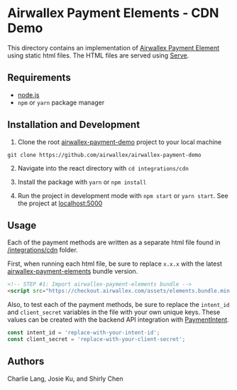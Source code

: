# Airwallex Payment Elements - CDN Demo

This directory contains an implementation of [Airwallex Payment Element](https://www.npmjs.com/package/airwallex-payment-elements) using static html files. The HTML files are served using [Serve](https://www.npmjs.com/package/serve).

## Requirements

- [node.js](https://nodejs.org/en/)
- `npm` or `yarn` package manager

## Installation and Development

1. Clone the root [airwallex-payment-demo](https://github.com/airwallex/airwallex-payment-demo) project to your local machine

`git clone https://github.com/airwallex/airwallex-payment-demo`

2. Navigate into the react directory with `cd integrations/cdn`

3. Install the package with `yarn` or `npm install`

4. Run the project in development mode with `npm start` or `yarn start`. See the project at [localhost:5000](http://localhost:5000)

## Usage

Each of the payment methods are written as a separate html file found in [/integrations/cdn](/integrations/cdn) folder.

First, when running each html file, be sure to replace `x.x.x` with the latest [airwallex-payment-elements](https://www.npmjs.com/package/airwallex-payment-elements) bundle version.

```html
<!-- STEP #1: Import airwallex-payment-elements bundle -->
<script src="https://checkout.airwallex.com/assets/elements.bundle.min.js"></script>
```

Also, to test each of the payment methods, be sure to replace the `intent_id` and `client_secret` variables in the file with your own unique keys. These values can be created with the backend API integration with [PaymentIntent](https://www.airwallex.com/docs/api#/Payment_Acceptance/Payment_Intents/Intro).

```jsx
const intent_id = 'replace-with-your-intent-id';
const client_secret = 'replace-with-your-client-secret';
```

## Authors

Charlie Lang, Josie Ku, and Shirly Chen
